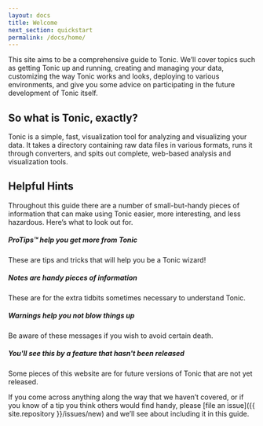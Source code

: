 ```yaml
---
layout: docs
title: Welcome
next_section: quickstart
permalink: /docs/home/
---
```


This site aims to be a comprehensive guide to Tonic. We’ll cover topics such
as getting Tonic up and running, creating and managing your data,
customizing the way Tonic works and looks, deploying to various
environments, and give you some advice on participating in the future
development of Tonic itself.

## So what is Tonic, exactly?

Tonic is a simple, fast, visualization tool for analyzing and visualizing your
data. It takes a directory containing raw data files in various formats, runs it through
converters, and spits out complete, web-based analysis and visualization tools.

## Helpful Hints

Throughout this guide there are a number of small-but-handy pieces of
information that can make using Tonic easier, more interesting, and less
hazardous. Here’s what to look out for.

<div class="note">
  <h5>ProTips™ help you get more from Tonic</h5>
  <p>These are tips and tricks that will help you be a Tonic wizard!</p>
</div>

<div class="note info">
  <h5>Notes are handy pieces of information</h5>
  <p>These are for the extra tidbits sometimes necessary to understand Tonic.</p>
</div>

<div class="note warning">
  <h5>Warnings help you not blow things up</h5>
  <p>Be aware of these messages if you wish to avoid certain death.</p>
</div>

<div class="note unreleased">
  <h5>You'll see this by a feature that hasn't been released</h5>
  <p>Some pieces of this website are for future versions of Tonic that
    are not yet released.</p>
</div>

If you come across anything along the way that we haven’t covered, or if you
know of a tip you think others would find handy, please [file an
issue]({{ site.repository }}/issues/new) and we’ll see about
including it in this guide.
